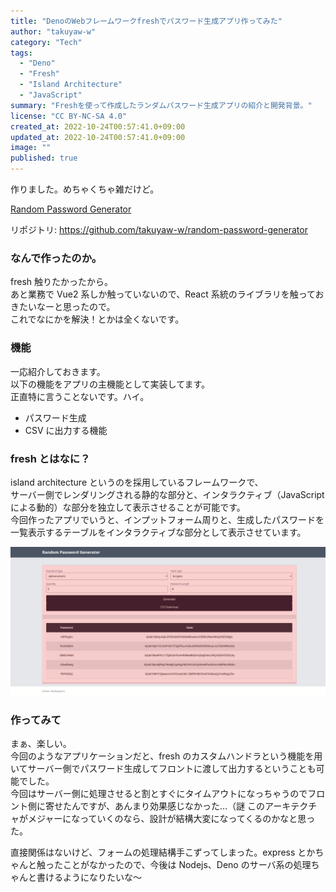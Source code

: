 ```yaml
---
title: "DenoのWebフレームワークfreshでパスワード生成アプリ作ってみた"
author: "takuyaw-w"
category: "Tech"
tags:
  - "Deno"
  - "Fresh"
  - "Island Architecture"
  - "JavaScript"
summary: "Freshを使って作成したランダムパスワード生成アプリの紹介と開発背景。"
license: "CC BY-NC-SA 4.0"
created_at: 2022-10-24T00:57:41.0+09:00
updated_at: 2022-10-24T00:57:41.0+09:00
image: ""
published: true
---
```


作りました。めちゃくちゃ雑だけど。

[Random Password Generator](https://random-passwd-gen.deno.dev)

リポジトリ:
<https://github.com/takuyaw-w/random-password-generator>

### なんで作ったのか。

fresh 触りたかったから。  
あと業務で Vue2 系しか触っていないので、React 系統のライブラリを触っておきたいなーと思ったので。  
これでなにかを解決！とかは全くないです。

### 機能

一応紹介しておきます。  
以下の機能をアプリの主機能として実装してます。  
正直特に言うことないです。ハイ。

- パスワード生成
- CSV に出力する機能

### fresh とはなに？

island architecture というのを採用しているフレームワークで、  
サーバー側でレンダリングされる静的な部分と、インタラクティブ（JavaScript による動的）な部分を独立して表示させることが可能です。  
今回作ったアプリでいうと、インプットフォーム周りと、生成したパスワードを一覧表示するテーブルをインタラクティブな部分として表示させています。

![パスワード生成アプリの画像。薄赤部分がインタラクティブな部分](./assets/screenshot.png)

### 作ってみて

まぁ、楽しい。  
今回のようなアプリケーションだと、fresh のカスタムハンドラという機能を用いてサーバー側でパスワード生成してフロントに渡して出力するということも可能でした。  
今回はサーバー側に処理させると割とすぐにタイムアウトになっちゃうのでフロント側に寄せたんですが、あんまり効果感じなかった…（謎
このアーキテクチャがメジャーになっていくのなら、設計が結構大変になってくるのかなと思った。

直接関係はないけど、フォームの処理結構手こずってしまった。express とかちゃんと触ったことがなかったので、今後は Nodejs、Deno のサーバ系の処理ちゃんと書けるようになりたいな〜
